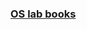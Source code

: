 ### [OS lab books](https://drive.google.com/drive/folders/1JSPf74TNqODBlcVHaSN1q28g3Qjq53_V?usp=drive_link)
